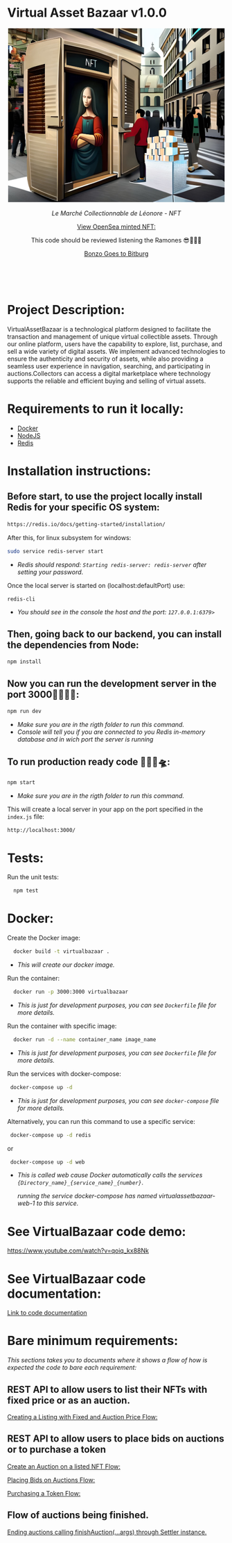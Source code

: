 # Virtual Asset Bazaar v1.0.0


<div style="max-width: 600px; margin: 0 auto;">
 <p align="center"> 
 <img src="VAB.jpg" width="500" height="400" alt="Image">
</p>
    <p align="center"><i>Le Marché Collectionnable de Léonore - NFT</i></p>
    <p align="center">
        <a href="https://opensea.io/assets/ethereum/0x495f947276749ce646f68ac8c248420045cb7b5e/62866930848996523408574404963902188723455199371022574363884716480068973494273/" target="_blank">
            View OpenSea minted NFT:
        </a>
    </p>
</div>


</p>
    <p align="center">This code should be reviewed listening the Ramones 😎🤘🎶🎵</p>
    <p align="center">
        <a href="https://www.youtube.com/watch?v=PZzEHd7t8lo" target="_blank">
           Bonzo Goes to Bitburg
        </a>
    </p>
</div>


<br><br><br>
# Project Description:

VirtualAssetBazaar is a technological platform designed to facilitate the transaction and management of unique virtual collectible assets. Through our online platform, users have the capability to explore, list, purchase, and sell a wide variety of digital assets. We implement advanced technologies to ensure the authenticity and security of assets, while also providing a seamless user experience in navigation, searching, and participating in auctions.Collectors can access a digital marketplace where technology supports the reliable and efficient buying and selling of virtual assets.


# Requirements to run it locally:

* [Docker](https://docs.docker.com/engine/install/ubuntu/)
* [NodeJS](https://nodejs.org/en/download "NodeJS")
* [Redis](https://redis.io/docs/getting-started/)

# Installation instructions:

## Before start, to use the project locally install Redis for your specific OS system:



```sh
https://redis.io/docs/getting-started/installation/
```
After this, for linux subsystem for windows:
```sh
sudo service redis-server start
```
* *Redis should respond: `Starting redis-server: redis-server` after setting your password*.

Once the local server is started on  (localhost:defaultPort) use:
```sh
redis-cli
```
* *You should see in the console the host and the port: `127.0.0.1:6379>`*

## Then, going back to our backend, you can install the dependencies from Node:

```sh
npm install
```

## Now you can run the development server in the port 3000🚀🚀👩‍🚀:

```sh
npm run dev
```
* *Make sure you are in the rigth folder to run this command.*
* *Console will tell you if you are connected to you Redis in-memory database and in wich port the server is running*

## To run production ready code 🌙👨‍🚀🛸:

```sh
npm start
```
* *Make sure you are in the rigth folder to run this command.*



This will create a local server in your app on the port specified in the `index.js` file:

```sh
http://localhost:3000/
```

# Tests:

Run the unit tests:

```sh
  npm test
```


# Docker:

Create the Docker image:

```sh
  docker build -t virtualbazaar .
```

* *This will create our docker image.*

Run the container:

```sh
  docker run -p 3000:3000 virtualbazaar
```

* *This is just for development purposes, you can see `Dockerfile` file for more details.*

Run the container with specific image:

```sh
  docker run -d --name container_name image_name
```

* *This is just for development purposes, you can see `Dockerfile` file for more details.*

Run the services with docker-compose:

```sh
 docker-compose up -d
```

* *This is just for development purposes, you can see `docker-compose` file for more details.*

Alternatively, you can run this command to use a specific service:
```sh
 docker-compose up -d redis
```

or

```sh
 docker-compose up -d web
```
* *This is called web cause Docker automatically calls the services `{Directory_name}_{service_name}_{number}`*.

   *running the service docker-compose has named virtualassetbazaar-web-1 to this service.*

# See VirtualBazaar code demo:

https://www.youtube.com/watch?v=qoiq_kx88Nk

# See VirtualBazaar code documentation:
<p>
  <a href="https://docs.google.com/document/d/1RjNlJgQHLSLyZ3Y6WRuQCP5nKYYOUX-1hZjWnutg_ro/" target="_blank">
   Link to code documentation
  </a>
</p>

# Bare minimum requirements:

*This sections takes you to documents where it shows a flow of how is expected the code to bare each requirement:*

## REST API to allow users to list their NFTs with fixed price or as an auction.
<p>
  <a href="https://docs.google.com/document/d/12wU-UzzqWC37Ia4gnSZAcexOUmkFVpWvpxhxEe096Uk" target="_blank">
    Creating a Listing with Fixed and Auction Price Flow:
  </a>
</p>

## REST API to allow users to place bids on auctions or to purchase a token

<p>
  <a href="https://docs.google.com/document/d/1WMaDQy157rDQ07YCgoZ9J4o-VtSQp2WFRZcYG8vW808" target="_blank">
   Create an Auction on a listed NFT Flow:
  </a>
</p>

<p>
  <a href="https://docs.google.com/document/d/1bDp0wfacVY82D7D9o6yxXWEy1fQEuz-He8CvQq40viU" target="_blank">
    Placing Bids on Auctions Flow:
  </a>
</p>

<p>
  <a href="https://docs.google.com/document/d/1NbjSrYLPQVHDGjlv7SqwNYGHc2VAFXYZ9km7AHFE3cg" target="_blank">
   Purchasing a Token Flow:
  </a>
</p>

## Flow of auctions being finished.
<p>
  <a href="https://docs.google.com/document/d/1hOnhVVN-BTtDdUnIHz3zYhVQ5mf_A1jcj1RIwNiqdF0" target="_blank">
   Ending auctions calling  finishAuction(...args) through  Settler instance.
  </a>
</p>




